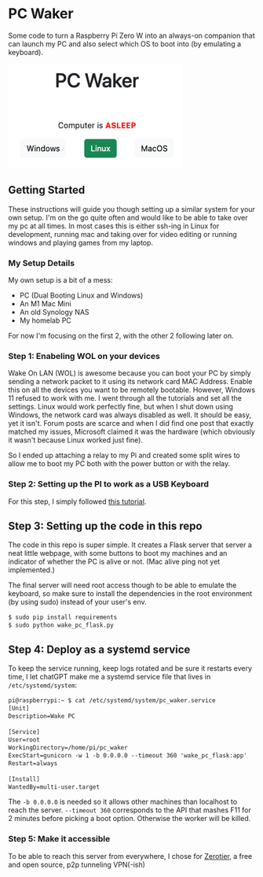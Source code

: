 # PC Waker

Some code to turn a Raspberry Pi Zero W into an always-on companion that can launch my PC and also select which OS to boot into (by emulating a keyboard).

![screenshot](images/screenshot.png)

## Getting Started

These instructions will guide you though setting up a similar system for your own setup. I'm on the go quite often and would like to be able to take over my pc at all times. In most cases this is either ssh-ing in Linux for development, running mac and taking over for video editing or running windows and playing games from my laptop.

### My Setup Details

My own setup is a bit of a mess:
- PC (Dual Booting Linux and Windows)
- An M1 Mac Mini
- An old Synology NAS
- My homelab PC

For now I'm focusing on the first 2, with the other 2 following later on.

### Step 1: Enabeling WOL on your devices

Wake On LAN (WOL) is awesome because you can boot your PC by simply sending a network packet to it using its network card MAC Address. Enable this on all the devices you want to be remotely bootable.
However, Windows 11 refused to work with me. I went through all the tutorials and set all the settings. Linux would work perfectly fine, but when I shut down using Windows, the network card was always disabled as well. It should be easy, yet it isn't. Forum posts are scarce and when I did find one post that exactly matched my issues, Microsoft claimed it was the hardware (which obviously it wasn't because Linux worked just fine).

So I ended up attaching a relay to my Pi and created some split wires to allow me to boot my PC both with the power button or with the relay.

### Step 2: Setting up the PI to work as a USB Keyboard

For this step, I simply followed [this tutorial](https://randomnerdtutorials.com/raspberry-pi-zero-usb-keyboard-hid/).

## Step 3: Setting up the code in this repo

The code in this repo is super simple. It creates a Flask server that server a neat little webpage, with some buttons to boot my machines and an indicator of whether the PC is alive or not. (Mac alive ping not yet implemented.)

The final server will need root access though to be able to emulate the keyboard, so make sure to install the dependencies in the root environment (by using sudo) instead of your user's env.

```
$ sudo pip install requirements
$ sudo python wake_pc_flask.py
```

## Step 4: Deploy as a systemd service

To keep the service running, keep logs rotated and be sure it restarts every time, I let chatGPT make me a systemd service file that lives in `/etc/systemd/system`:

```
pi@raspberrypi:~ $ cat /etc/systemd/system/pc_waker.service
[Unit]
Description=Wake PC

[Service]
User=root
WorkingDirectory=/home/pi/pc_waker
ExecStart=gunicorn -w 1 -b 0.0.0.0 --timeout 360 'wake_pc_flask:app'
Restart=always

[Install]
WantedBy=multi-user.target
```

The `-b 0.0.0.0` is needed so it allows other machines than localhost to reach the server.
`--timeout 360` corresponds to the API that mashes F11 for 2 minutes before picking a boot option. Otherwise the worker will be killed.

### Step 5: Make it accessible

To be able to reach this server from everywhere, I chose for [Zerotier](https://www.zerotier.com), a free and open source, p2p tunneling VPN(-ish)
